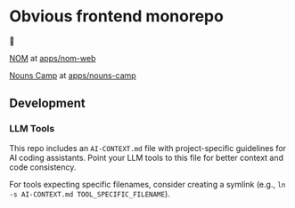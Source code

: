 # Obvious frontend monorepo

👋

[NOM](https://app.nom.wtf) at [apps/nom-web](https://github.com/obvious-inc/frontend-monorepo/tree/main/apps/nom-web)

[Nouns Camp](https://www.nouns.camp/) at [apps/nouns-camp](https://github.com/obvious-inc/frontend-monorepo/tree/main/apps/nouns-camp)

## Development

### LLM Tools

This repo includes an `AI-CONTEXT.md` file with project-specific guidelines for AI coding assistants. Point your LLM tools to this file for better context and code consistency.

For tools expecting specific filenames, consider creating a symlink (e.g., `ln -s AI-CONTEXT.md TOOL_SPECIFIC_FILENAME`).
